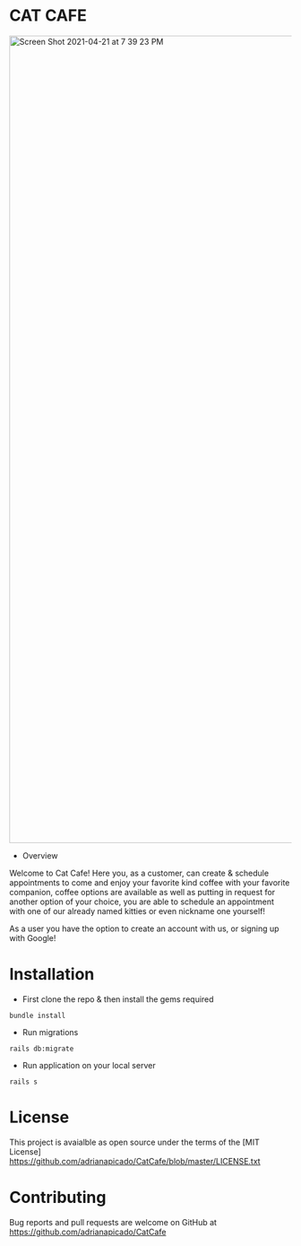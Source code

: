 # CAT CAFE

<img width="1440" alt="Screen Shot 2021-04-21 at 7 39 23 PM" src="https://user-images.githubusercontent.com/72949156/115635293-63bf0c80-a2d9-11eb-8161-25119a0abd59.png">

* Overview

Welcome to Cat Cafe! Here you, as a customer, can create & schedule appointments to come and enjoy your favorite kind coffee with your favorite companion, coffee options are available as well as putting in request for another option of your choice, you are able to schedule an appointment with one of our already named kitties or even nickname one yourself! 

As a user you have the option to create an account with us, or signing up with Google!

# Installation

* First clone the repo & then install the gems required 

```
bundle install 
```

* Run migrations 

```
rails db:migrate 
```
* Run application on your local server

```
rails s
```

# License 
This project is avaialble as open source under the terms of the [MIT License] https://github.com/adrianapicado/CatCafe/blob/master/LICENSE.txt


# Contributing 

Bug reports and pull requests are welcome on GitHub at https://github.com/adrianapicado/CatCafe
